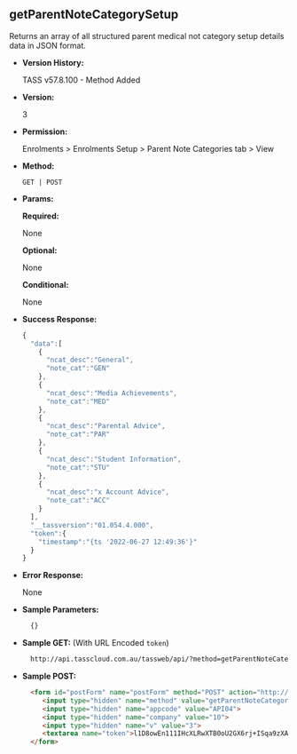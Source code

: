 **getParentNoteCategorySetup**
----
  Returns an array of all structured parent medical not category setup details data in JSON format.
  
* **Version History:**

  TASS v57.8.100 - Method Added

* **Version:**

  3

* **Permission:**

  Enrolments > Enrolments Setup > Parent Note Categories tab > View

* **Method:**

  `GET | POST`
  
*  **Params:**

   **Required:**
 
   None

   **Optional:**

   None

   **Conditional:**

   None

* **Success Response:**

    ```javascript
    {
      "data":[
        {
          "ncat_desc":"General",
          "note_cat":"GEN"
        },
        {
          "ncat_desc":"Media Achievements",
          "note_cat":"MED"
        },
        {
          "ncat_desc":"Parental Advice",
          "note_cat":"PAR"
        },
        {
          "ncat_desc":"Student Information",
          "note_cat":"STU"
        },
        {
          "ncat_desc":"x Account Advice",
          "note_cat":"ACC"
        }
      ],
      "__tassversion":"01.054.4.000",
      "token":{
        "timestamp":"{ts '2022-06-27 12:49:36'}"
      }
    }
    ```

* **Error Response:**

    None
    
* **Sample Parameters:**

  ```javascript
    {}
  ```

* **Sample GET:** (With URL Encoded `token`)

  ```HTML
    http://api.tasscloud.com.au/tassweb/api/?method=getParentNoteCategorySetup&appcode=API04&company=10&v=3&token=l1D8owEn111IHcXLRwXTB0oU2GX6rj%2BISqa9zXA8We3J3mwgjW5pdUvFK3%2FIZ4mJ4bMyfKTmEoup%2B3tTE9GeLQ%3D%3D
  ```
  
* **Sample POST:**

  ```HTML
    <form id="postForm" name="postForm" method="POST" action="http://api.tasscloud.com.au/tassweb/api/">
       <input type="hidden" name="method" value="getParentNoteCategorySetup">
       <input type="hidden" name="appcode" value="API04">
       <input type="hidden" name="company" value="10">
       <input type="hidden" name="v" value="3">
       <textarea name="token">l1D8owEn111IHcXLRwXTB0oU2GX6rj+ISqa9zXA8We3J3mwgjW5pdUvFK3/IZ4mJ4bMyfKTmEoup+3tTE9GeLQ==</textarea>
    </form>
  ```
